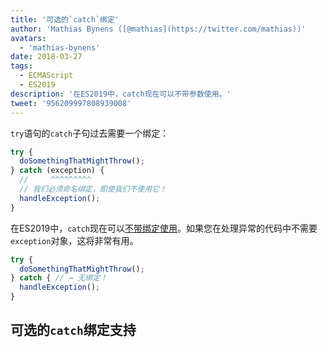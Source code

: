 ```yaml
---
title: '可选的`catch`绑定'
author: 'Mathias Bynens ([@mathias](https://twitter.com/mathias))'
avatars:
  - 'mathias-bynens'
date: 2018-03-27
tags:
  - ECMAScript
  - ES2019
description: '在ES2019中，catch现在可以不带参数使用。'
tweet: '956209997808939008'
---
```

`try`语句的`catch`子句过去需要一个绑定：

```js
try {
  doSomethingThatMightThrow();
} catch (exception) {
  //     ^^^^^^^^^
  // 我们必须命名绑定，即使我们不使用它！
  handleException();
}
```

在ES2019中，`catch`现在可以[不带绑定使用](https://tc39.es/proposal-optional-catch-binding/)。如果您在处理异常的代码中不需要`exception`对象，这将非常有用。

```js
try {
  doSomethingThatMightThrow();
} catch { // → 无绑定！
  handleException();
}
```

## 可选的`catch`绑定支持

<feature-support chrome="66 /blog/v8-release-66#optional-catch-binding"
                 firefox="58 https://bugzilla.mozilla.org/show_bug.cgi?id=1380881"
                 safari="yes https://trac.webkit.org/changeset/220068/webkit"
                 nodejs="10 https://github.com/nodejs/node/blob/master/doc/changelogs/CHANGELOG_V10.md#2018-04-24-version-1000-current-jasnell"
                 babel="yes"></feature-support>

<!--truncate-->